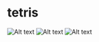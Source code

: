 # tetris
![Alt text](/Games/blob/master/Tetris/screenshots/2.PNG "menu")
![Alt text](/Games/blob/master/Tetris/screenshots/3.PNG "game procces")
![Alt text](/Games/blob/master/Tetris/screenshots/4.PNG "lose/win screen")
